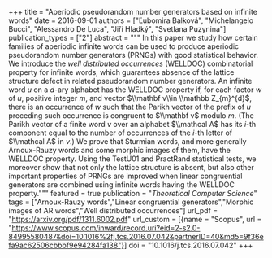 +++
title = "Aperiodic pseudorandom number generators based on infinite words"
date = 2016-09-01
authors = ["Ľubomira Balková", "Michelangelo Bucci", "Alessandro De Luca", "Jiří Hladký", "Svetlana Puzynina"]
publication_types = ["2"]
abstract = """
In this paper we study how certain families of aperiodic infinite
words can be used to produce aperiodic pseudorandom number
generators (PRNGs) with good statistical behavior. We introduce
the *well distributed occurrences* (WELLDOC) combinatorial
property for infinite words, which guarantees
absence of the lattice structure defect in related
pseudorandom number generators. An infinite word $u$ on a $d$-ary
alphabet has the WELLDOC property if, for each factor $w$ of $u$,
positive integer $m$, and vector $\\mathbf v\\in \\mathbb Z_{m}^{d}$, there
is an occurrence of $w$ such that the Parikh vector of the prefix
of $u$ preceding such occurrence is congruent to $\\mathbf v$
modulo $m$. (The Parikh vector of a finite word $v$ over an alphabet
$\\mathcal A$ has its $i$-th component equal to the number of occurrences of the
$i$-th letter of $\\mathcal A$ in $v$.)
We prove that Sturmian words, and more generally
Arnoux-Rauzy words and some morphic images of them, have the WELLDOC
property. Using the TestU01 and
PractRand statistical tests, we moreover show
that not only the lattice structure is absent, but also other
important properties of PRNGs are improved when linear
congruential generators are combined using infinite words having
the WELLDOC property."""
featured = true
publication = "*Theoretical Computer Science*"
tags = ["Arnoux-Rauzy words","Linear congruential generators","Morphic images of AR words","Well distributed occurrences"]
url_pdf = "https://arxiv.org/pdf/1311.6002.pdf"
url_custom = [{name = "Scopus", url = "https://www.scopus.com/inward/record.uri?eid=2-s2.0-84995580487&doi=10.1016%2fj.tcs.2016.07.042&partnerID=40&md5=9f36efa9ac62506cbbbf9e94284fa138"}]
doi = "10.1016/j.tcs.2016.07.042"
+++
